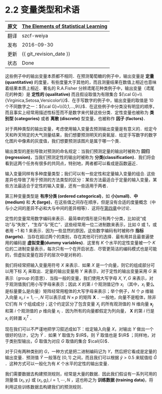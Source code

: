 # 2.2 变量类型和术语

原文     | [The Elements of Statistical Learning](https://esl.hohoweiya.xyz/book/The%20Elements%20of%20Statistical%20Learning.pdf#page=28)
      ---|---
翻译     | szcf-weiya
 发布 | 2016-09-30 
更新 | {{ git_revision_date }}
状态 | Done

这些例子中的输出变量本质都不相同．在预测葡萄糖的例子中，输出变量是 **定量 (quantitative)** 的度量，有些度量大于其他的，而且测量结果在数值上相近也意味着结果本质上相近．著名的 R.A.Fisher 分辨鸢尾花种类例子中，输出变量（鸢尾花的种类）是 **定性的 (qualitative)** 而且假设取值为有限集合 ${\cal G}=\\{Virginica,Setosa,Versicolor\\}$．在手写数字的例子中，输出变量的取值是 $10$ 个不同数字之一：${\cal G}=\\{0,1,...,9\\}$．在这些例子中分类没有明显的顺序，而且事实上经常用描述性标签而不是数字来代替这些分类．定性变量也被称为 **类别型 (categories)** 或者 **离散 (discrete)** 型变量，也被称作 **因子 (factors)**．

对于两种类型的输出变量，考虑使用输入变量去预测输出变量是有意义的．给定今天和昨天特定的大气测量结果，我们想要预测明天的臭氧层．给定手写数字的数字化图片中像素的灰度值，我们想要预测该图片是属于哪一个类．

输出类型的差别导致对预测的命名规定：当我们预测定量的输出时被称为 **回归 (regression)**，当我们预测定性的输出时被称为 **分类(classification)**．我们将会看到这两个任务有很多的共同点，特别地，两者都可以看成是函数逼近．

输入变量同样有多种度量类型；我们可以有一些定性和定量输入变量的组合. 这些差异也导致了用于预测的方法类型的区分：某些方法最适合于定量的输入变量，某些方法最适合于定性的输入变量，还有一些适用于两者．

第三种变量类型是 **有序分类 (ordered categorical)**，如 **小(small)**、**中 (medium)** 和 **大 (large)**，在这些值之间存在顺序，但是没有合适的度量概念（中与小之间的差异不必和大与中间的差异相等）．这将在[第四章](../04-Linear-Methods-for-Classification/4.1-Introduction/index.html)中讨论．

定性的变量常用数字编码来表示．最简单的情形是只有两个分类，比如说“成功”与“失败”，“生存”与“死亡”．这些经常用一位二进制数来表示，比如 $0$ 或 $1$，或者用 $-1$ 和 $1$ 来表示．因为一些显然的原因，这些数字编码有时被称作 **指标 (targets)**．当存在超过两个的类别，存在其他可行的选择．最有用并且最普遍使用的编码是 **虚拟变量(dummy variables)**．这里有 $K$ 个水平的定性变量被一个 $K$ 位的二进制变量表示，每次只有一个在开启状态．尽管更简洁的编码模式也是可能的，但虚拟变量在因子的层次中是对称的．

我们将经常把输入变量用符号 $X$ 来表示．如果 $X$ 是一个向量，则它的组成部分可以用下标 $X_j$ 来取出．定量的输出变量用 $Y$ 来表示，对于定性的输出变量采用 $G$ 来表示（group 的意思）．当指一般的变量，我们使用大写字母 $X,Y,G$ 来表示，对于观测值我们用小写字母来表示；因此 $X$ 的第 $i$ 个观测值记作 $x_i$ （其中，$x_i$ 要么是标量要么是向量）矩阵经常用粗体的大写字母来表示；举个例子，$N$ 个 $p$ 维输入向量 $x_i,i=1,\cdots,N$ 可以表示成 $N\times p$ 的矩阵 $\mathbf{X}$ ．一般地，向量不是粗体，除非它们有 $N$ 个组成成分；这个约定区分了包含变量 $X_j$ 的所有观测值的 $N$ 维向量 $\mathbf{x}_j$ 和第 $i$ 个观测值的 $p$ 维向量 $x_i$ ．因为所有的向量都假定为列向量， $\mathbf{X}$ 的第 $i$ 行是 $x_i$ 的转置 $x_i^T$ ．

现在我们可以不严谨地把学习叙述成如下：给定输入向量 $X$，对输出 $Y$ 做出一个很好的估计，记为 $\hat{Y}$ ．如果 $Y$ 取值为 $\IR$，则 $\hat{Y}$ 取值也是 $\IR$ ；同样地，对于类别型输出，$\hat{G}$ 取值为对应 $G$ 取值的集合 $\cal{G}$．

对于只有两种类别的 $G$，一种方式是把二进制编码记为 $Y$，然后把它看成是定量的输出变量．预测值 $\hat{Y}$ 一般落在 $[0,1]$ 之间，而且我们可以根据 $\hat{y} > 0.5$ 来赋值给 $\hat{G}$ ．这种方式可以一般化为有 $K$ 个水平的定性的输出变量．

我们需要数据去构建预测规则，经常是大量的数据．因此我们假设有一系列可用的测量值 $(x_i,y_i)$ 或 $(x_i,g_i),i=1,\cdots,N$ ，这也称之为 **训练数据 (training data)**，将利用这些训练数据去构建我们的预测规则．

